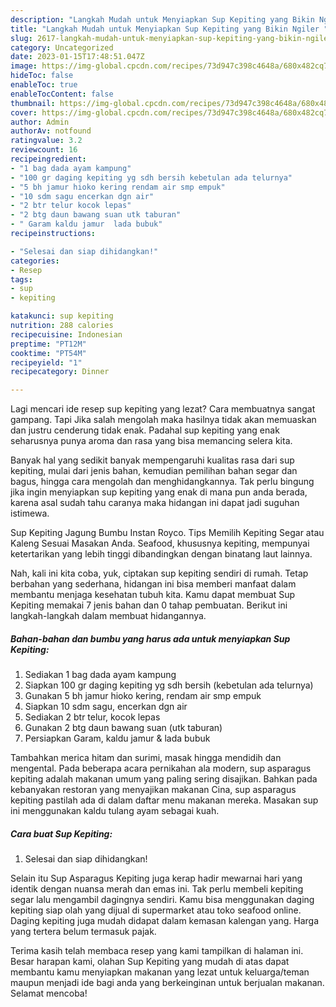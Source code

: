 ```yaml
---
description: "Langkah Mudah untuk Menyiapkan Sup Kepiting yang Bikin Ngiler "
title: "Langkah Mudah untuk Menyiapkan Sup Kepiting yang Bikin Ngiler "
slug: 2617-langkah-mudah-untuk-menyiapkan-sup-kepiting-yang-bikin-ngiler
category: Uncategorized
date: 2023-01-15T17:48:51.047Z
image: https://img-global.cpcdn.com/recipes/73d947c398c4648a/680x482cq70/sup-kepiting-foto-resep-utama.jpg
hideToc: false
enableToc: true
enableTocContent: false
thumbnail: https://img-global.cpcdn.com/recipes/73d947c398c4648a/680x482cq70/sup-kepiting-foto-resep-utama.jpg
cover: https://img-global.cpcdn.com/recipes/73d947c398c4648a/680x482cq70/sup-kepiting-foto-resep-utama.jpg
author: Admin
authorAv: notfound
ratingvalue: 3.2
reviewcount: 16
recipeingredient:
- "1 bag dada ayam kampung"
- "100 gr daging kepiting yg sdh bersih kebetulan ada telurnya"
- "5 bh jamur hioko kering rendam air smp empuk"
- "10 sdm sagu encerkan dgn air"
- "2 btr telur kocok lepas"
- "2 btg daun bawang suan utk taburan"
- " Garam kaldu jamur  lada bubuk"
recipeinstructions:

- "Selesai dan siap dihidangkan!"
categories:
- Resep
tags:
- sup
- kepiting

katakunci: sup kepiting 
nutrition: 288 calories
recipecuisine: Indonesian
preptime: "PT12M"
cooktime: "PT54M"
recipeyield: "1"
recipecategory: Dinner

---
```



Lagi mencari ide resep sup kepiting yang lezat? Cara membuatnya sangat gampang. Tapi Jika salah mengolah maka hasilnya tidak akan memuaskan dan justru cenderung tidak enak. Padahal sup kepiting yang enak seharusnya punya aroma dan rasa yang bisa memancing selera kita.


Banyak hal yang sedikit banyak mempengaruhi kualitas rasa dari sup kepiting, mulai dari jenis bahan, kemudian pemilihan bahan segar dan bagus, hingga cara mengolah dan menghidangkannya. Tak perlu bingung jika ingin menyiapkan sup kepiting yang enak di mana pun anda berada, karena asal sudah tahu caranya maka hidangan ini dapat jadi suguhan istimewa.

Sup Kepiting Jagung Bumbu Instan Royco. Tips Memilih Kepiting Segar atau Kaleng Sesuai Masakan Anda. Seafood, khususnya kepiting, mempunyai ketertarikan yang lebih tinggi dibandingkan dengan binatang laut lainnya.


Nah, kali ini kita coba, yuk, ciptakan sup kepiting sendiri di rumah. Tetap berbahan yang sederhana, hidangan ini bisa memberi manfaat dalam membantu menjaga kesehatan tubuh kita. Kamu dapat membuat Sup Kepiting memakai 7 jenis bahan dan 0 tahap pembuatan. Berikut ini langkah-langkah dalam membuat hidangannya.

<!--inarticleads1-->

##### Bahan-bahan dan bumbu yang harus ada untuk menyiapkan Sup Kepiting:

1. Sediakan 1 bag dada ayam kampung
1. Siapkan 100 gr daging kepiting yg sdh bersih (kebetulan ada telurnya)
1. Gunakan 5 bh jamur hioko kering, rendam air smp empuk
1. Siapkan 10 sdm sagu, encerkan dgn air
1. Sediakan 2 btr telur, kocok lepas
1. Gunakan 2 btg daun bawang suan (utk taburan)
1. Persiapkan  Garam, kaldu jamur &amp; lada bubuk


Tambahkan merica hitam dan surimi, masak hingga mendidih dan mengental. Pada beberapa acara pernikahan ala modern, sup asparagus kepiting adalah makanan umum yang paling sering disajikan. Bahkan pada kebanyakan restoran yang menyajikan makanan Cina, sup asparagus kepiting pastilah ada di dalam daftar menu makanan mereka. Masakan sup ini menggunakan kaldu tulang ayam sebagai kuah. 

<!--inarticleads2-->

##### Cara buat Sup Kepiting:


1. Selesai dan siap dihidangkan!

Selain itu Sup Asparagus Kepiting juga kerap hadir mewarnai hari yang identik dengan nuansa merah dan emas ini. Tak perlu membeli kepiting segar lalu mengambil dagingnya sendiri. Kamu bisa menggunakan daging kepiting siap olah yang dijual di supermarket atau toko seafood online. Daging kepiting juga mudah didapat dalam kemasan kalengan yang. Harga yang tertera belum termasuk pajak. 

Terima kasih telah membaca resep yang kami tampilkan di halaman ini. Besar harapan kami, olahan Sup Kepiting yang mudah di atas dapat membantu kamu menyiapkan makanan yang lezat untuk keluarga/teman maupun menjadi ide bagi anda yang berkeinginan untuk berjualan makanan. Selamat mencoba!
